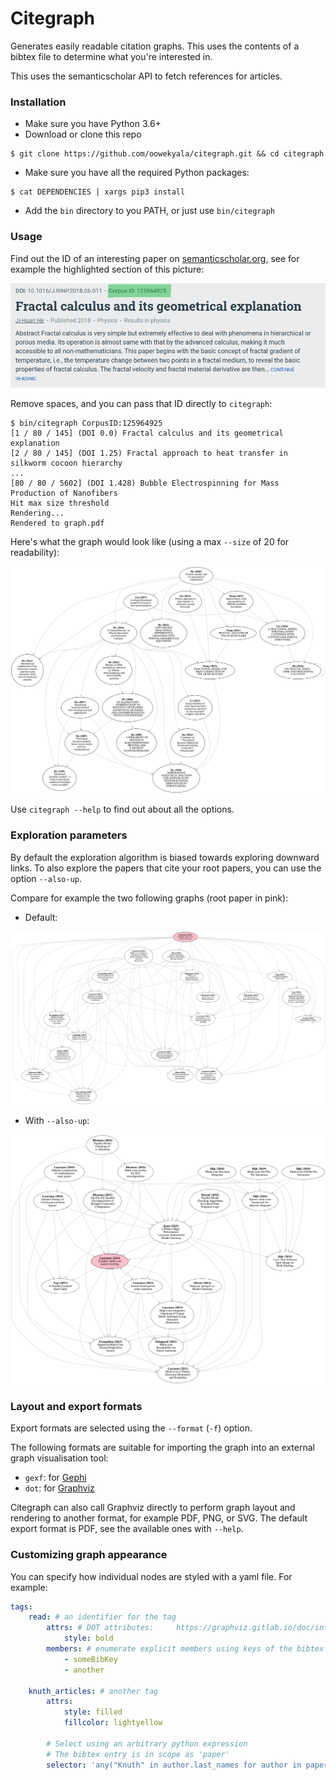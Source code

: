# Citegraph


Generates easily readable citation graphs. This uses the contents
of a bibtex file to determine what you're interested in.

This uses the semanticscholar API to fetch references for articles.


### Installation

* Make sure you have Python 3.6+
* Download or clone this repo
```shell script
$ git clone https://github.com/oowekyala/citegraph.git && cd citegraph
```
* Make sure you have all the required Python packages:
```shell script
$ cat DEPENDENCIES | xargs pip3 install
```
* Add the `bin` directory to you PATH, or just use `bin/citegraph`

### Usage

Find out the ID of an interesting paper on [semanticscholar.org](https://www.semanticscholar.org/),
see for example the highlighted section of this picture:

![Paper ID example](examples/semantic_paper_id_ex.png)

Remove spaces, and you can pass that ID directly to `citegraph`:

```shell script
$ bin/citegraph CorpusID:125964925
[1 / 80 / 145] (DOI 0.0) Fractal calculus and its geometrical explanation 
[2 / 80 / 145] (DOI 1.25) Fractal approach to heat transfer in silkworm cocoon hierarchy 
...
[80 / 80 / 5602] (DOI 1.428) Bubble Electrospinning for Mass Production of Nanofibers 
Hit max size threshold
Rendering...
Rendered to graph.pdf
```

Here's what the graph would look like (using a max `--size` of 20 for readability):

![Graph example](examples/graph.svg)

Use `citegraph --help` to find out about all the options.

### Exploration parameters

By default the exploration algorithm is biased towards exploring
downward links. To also explore the papers that cite your root
papers, you can use the option `--also-up`.

Compare for example the two following graphs (root paper in pink):

* Default:

![Laarman default](examples/laarman_only_down.svg)

* With `--also-up`:

![Laarman up and down](examples/laarman_up_and_down.svg)


### Layout and export formats

Export formats are selected using the `--format` (`-f`) option.

The following formats are suitable for importing the graph into 
an external graph visualisation tool:
- `gexf`: for [Gephi](https://gephi.org/)
- `dot`: for [Graphviz](https://graphviz.gitlab.io/)

Citegraph can also call Graphviz directly to perform graph 
layout and rendering to another format, for example PDF, PNG,
or SVG. The default export format is PDF, see the available ones 
with `--help`.

### Customizing graph appearance


You can specify how individual nodes are styled with a yaml file.
For example:
```yaml
tags:
    read: # an identifier for the tag
        attrs: # DOT attributes:     https://graphviz.gitlab.io/doc/info/attrs.html
            style: bold
        members: # enumerate explicit members using keys of the bibtex file
            - someBibKey
            - another
    
    knuth_articles: # another tag
        attrs: 
            style: filled
            fillcolor: lightyellow
        
        # Select using an arbitrary python expression
        # The bibtex entry is in scope as 'paper'
        selector: 'any("Knuth" in author.last_names for author in paper.authors)'
```
